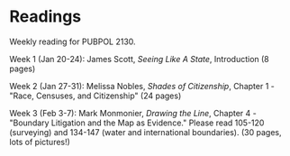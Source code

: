 # Readings

Weekly reading for PUBPOL 2130.

Week 1 (Jan 20-24):  James Scott, *Seeing Like A State*, Introduction (8 pages)

Week 2 (Jan 27-31):  Melissa Nobles, *Shades of Citizenship*, Chapter 1 - "Race, Censuses, and Citizenship" (24 pages)

Week 3 (Feb 3-7): Mark Monmonier, *Drawing the Line*, Chapter 4 - "Boundary Litigation and the Map as Evidence."  Please read 105-120 (surveying) and 134-147 (water and international boundaries).  (30 pages, lots of pictures!)
